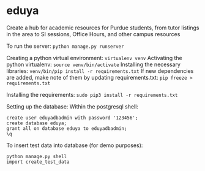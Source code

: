 # eduya
Create a hub for academic resources for Purdue students, from tutor listings in the area to SI sessions, Office Hours, and other campus resources

To run the server: `python manage.py runserver`

Creating a python virtual environment: `virtualenv venv`
Activating the python virtualenv: `source venv/bin/activate`
Installing the necessary libraries: `venv/bin/pip install -r requirements.txt`
If new dependencies are added, make note of them by updating requirements.txt: `pip freeze > requirements.txt`

Installing the requirements: `sudo pip3 install -r requirements.txt`

Setting up the database:
Within the postgresql shell:
```
create user eduyadbadmin with password '123456';
create database eduya;
grant all on database eduya to eduyadbadmin;
\q
```

To insert test data into database (for demo purposes):
```
python manage.py shell
import create_test_data
```